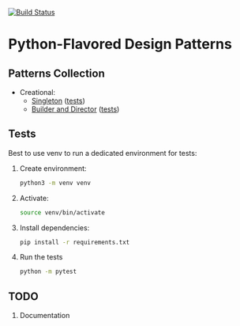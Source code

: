 [![Build Status](https://travis-ci.com/ujhgj/py-design-patterns.svg?branch=master)](https://travis-ci.com/ujhgj/py-design-patterns)

# Python-Flavored Design Patterns

## Patterns Collection

- Creational:
  - [Singleton](patterns/creational/singleton.py) ([tests](tests/patterns/creational/singleton.py))
  - [Builder and Director](patterns/creational/builder.py) ([tests](tests/patterns/creational/builder.py))

## Tests

Best to use venv to run a dedicated environment for tests:
1. Create environment:
    ```bash
    python3 -m venv venv
    ```
1. Activate:
    ```bash
    source venv/bin/activate
    ```
1. Install dependencies:
    ```bash
    pip install -r requirements.txt
    ```

1. Run the tests
    ```bash
    python -m pytest
    ```

## TODO
1. Documentation
